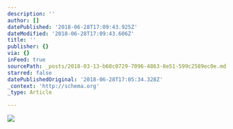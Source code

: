 ```yaml
---
description: ''
author: []
datePublished: '2018-06-28T17:09:43.925Z'
dateModified: '2018-06-28T17:09:43.606Z'
title: ''
publisher: {}
via: {}
inFeed: true
sourcePath: _posts/2018-03-13-b68c0729-7096-4863-8e51-599c2589ec0e.md
starred: false
datePublishedOriginal: '2018-06-28T17:05:34.328Z'
_context: 'http://schema.org'
_type: Article

---
```

![](https://the-grid-user-content.s3-us-west-2.amazonaws.com/b1e86e9c-ee7f-4aa3-ac1a-ae93710c0064.jpg)